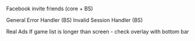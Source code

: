 Facebook invite friends (core + BS)

General Error Handler (BS)
Invalid Session Handler (BS)

Real Ads
If game list is longer than screen - check overlay with bottom bar
